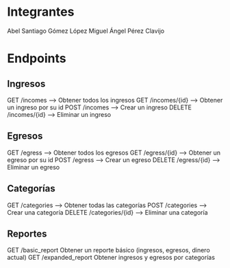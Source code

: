 # Integrantes
Abel Santiago Gómez López
Miguel Ángel Pérez Clavijo

# Endpoints 
## Ingresos
GET	/incomes --> Obtener todos los ingresos
GET	/incomes/{id} --> Obtener un ingreso por su id
POST /incomes --> Crear un ingreso
DELETE /incomes/{id} --> Eliminar un ingreso

## Egresos
GET	/egress --> Obtener todos los egresos
GET	/egress/{id} --> Obtener un egreso por su id
POST /egress --> Crear un egreso
DELETE /egress/{id} --> Eliminar un egreso

## Categorías
GET	/categories --> Obtener todas las categorías
POST /categories --> Crear una categoría
DELETE /categories/{id} --> Eliminar una categoría

##  Reportes
GET	/basic_report	Obtener un reporte básico (ingresos, egresos, dinero actual)
GET	/expanded_report	Obtener ingresos y egresos por categorías